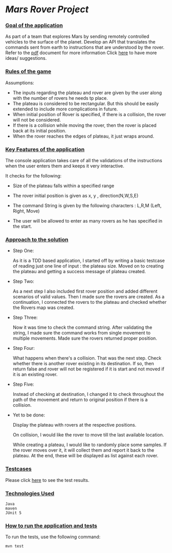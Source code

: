 # _Mars Rover Project_

### <ins>Goal of the application</ins>

As part of a team that explores Mars by sending remotely controlled vehicles to the surface of the planet. 
Develop an API that translates the commands sent from earth to instructions that are understood by the rover.
Refer to the [pdf](https://github.com/archanajl/MarsRover/tree/master/docs/MarsRoverMission.pdf) document for more information 
Click [here](https://kata-log.rocks/mars-rover-kata) to have more ideas/ suggestions.

### <ins>Rules of the game</ins>

Assumptions:

  - The inputs regarding the plateau and rover are given by the user along with the number of rovers he needs tp place.
  - The plateau is considered to be rectangular. But this should be easily extended to include more complications in future.
  - When initial position of Rover is specified, if there is a collision, the rover will not be considered.
  - If there is a collision while moving the rover, then the rover is placed back at its initial position.
  - When the rover reaches the edges of plateau, it just wraps around.

### <ins>Key Features of the application</ins>

  The console application takes care of all the validations of the instructions when the user enters them and keeps it very interactive.
  
  It checks for the following:
  
  - Size of the plateau falls within a specified range

  - The rover initial position is given as x, y , direction(N,W,S,E)

  - The command String is given by the following characters : L,R,M (Left, Right, Move)

  - The user will be allowed to enter as many rovers as he has specified in the start.

### <ins>Approach to the solution</ins>

  - Step One:

    As it is a TDD based application, I started off by writing a basic testcase of reading just one line of input : 
    the plateau size.
    Moved on to creating the plateau and getting a success message of plateau created.

  - Step Two:
  
    As a next step I also included first rover position and added different scenarios of valid values.
    Then I made sure the rovers are created.
    As a continuation, I connected the rovers to the plateau and checked whether the Rovers map was created.
  
  - Step Three:
  
    Now it was time to check the command string. After validating the string, I made sure the command works from single 
    movement to multiple movements. Made sure the rovers returned proper position.
  

  - Step Four:
  
    What happens when there's a collision. That was the next step. Check whether there is another rover existing in its
    destination. If so, then return false and rover will not be registered if it is start and not moved if it is an 
    existing rover.
  
  - Step Five:
    
    Instead of checking at destination, I changed it to check throughout the path of the movement and return to 
    original position if there is a collision.
  

  - Yet to be done:

    Display the plateau with rovers at the respective positions.
    
    On collision, I would like the rover to move till the last available location.
   
    While creating a plateau, I would like to randomly place some samples. If the rover moves over it, it will collect 
    them and report it back to the plateau.  At the end, these will be displayed as list against each rover.


### <ins> Testcases </ins>

Please click [here](https://htmlpreview.github.io/?https://github.com/archanajl/MarsRover/blob/master/docs/Test%20Results%20-%20InputConsoleTest.html) to see the test results.
### <ins>Technologies Used</ins>

    Java
    maven
    JUnit 5

### <ins>How to run the application and tests</ins>

To run the tests, use the following command:

    mvn test
    
